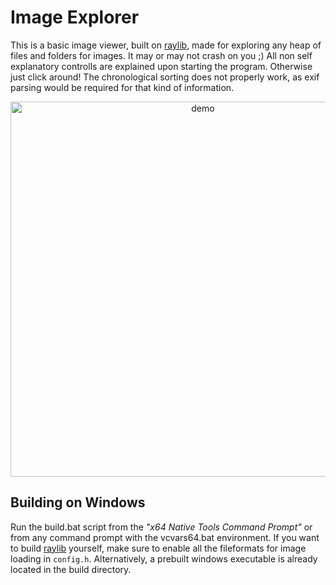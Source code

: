 # Image Explorer
This is a basic image viewer, built on [raylib](https://github.com/raysan5/raylib), made for exploring any heap of files and folders for images.
It may or may not crash on you ;)
All non self explanatory controlls are explained upon starting the program. Otherwise just click around!
The chronological sorting does not properly work, as exif parsing would be required for that kind of information.

<div align="center">
<img src="https://github.com/yuzeni/ImageExplorer/misc/demo.jpg" alt="demo" width="600"/>
</div>

## Building on Windows
Run the build.bat script from the _"x64 Native Tools Command Prompt"_ or from any command prompt with the vcvars64.bat environment.
If you want to build [raylib](https://github.com/raysan5/raylib) yourself, make sure to enable all the fileformats for image loading in `config.h`.
Alternatively, a prebuilt windows executable is already located in the build directory.
